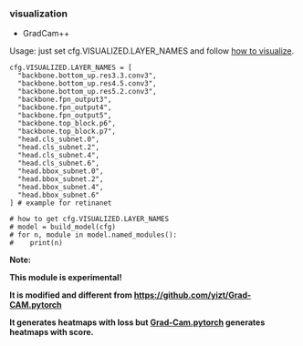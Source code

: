 ### visualization

- GradCam++

Usage: just set cfg.VISUALIZED.LAYER_NAMES and follow [how to visualize](../../EASY_START.md#visualization).

```
cfg.VISUALIZED.LAYER_NAMES = [
  "backbone.bottom_up.res3.3.conv3",
  "backbone.bottom_up.res4.5.conv3",
  "backbone.bottom_up.res5.2.conv3",
  "backbone.fpn_output3",
  "backbone.fpn_output4",
  "backbone.fpn_output5",
  "backbone.top_block.p6",
  "backbone.top_block.p7",
  "head.cls_subnet.0",
  "head.cls_subnet.2",
  "head.cls_subnet.4",
  "head.cls_subnet.6",
  "head.bbox_subnet.0",
  "head.bbox_subnet.2",
  "head.bbox_subnet.4",
  "head.bbox_subnet.6"
] # example for retinanet

# how to get cfg.VISUALIZED.LAYER_NAMES
# model = build_model(cfg)
# for n, module in model.named_modules():
#    print(n)
```

**Note:**

**This module is experimental!**

**It is modified and different from https://github.com/yizt/Grad-CAM.pytorch** 

**It generates heatmaps with loss but [Grad-Cam.pytorch](https://github.com/yizt/Grad-CAM.pytorch) generates heatmaps with score.**

